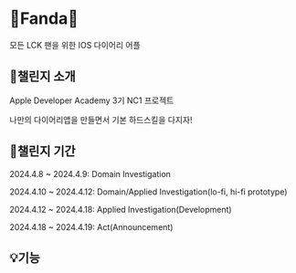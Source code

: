 # 📓Fanda📓
모든 LCK 팬을 위한 IOS 다이어리 어플


## 📌챌린지 소개
Apple Developer Academy 3기 NC1 프로젝트


나만의 다이어리앱을 만들면서 기본 하드스킬을 다지자!


## 📅챌린지 기간
2024.4.8 ~ 2024.4.9: Domain Investigation


2024.4.10 ~ 2024.4.12: Domain/Applied Investigation(lo-fi, hi-fi prototype)


2024.4.12 ~ 2024.4.18: Applied Investigation(Development)


2024.4.18 ~ 2024.4.19: Act(Announcement)


## 💡기능

